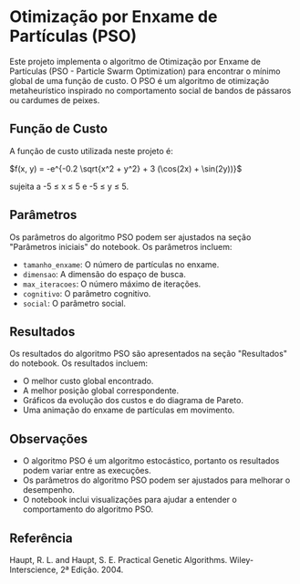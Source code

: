 # Otimização por Enxame de Partículas (PSO)

Este projeto implementa o algoritmo de Otimização por Enxame de Partículas (PSO - Particle Swarm Optimization) para encontrar o mínimo global de uma função de custo. O PSO é um algoritmo de otimização metaheurístico inspirado no comportamento social de bandos de pássaros ou cardumes de peixes.

## Função de Custo

A função de custo utilizada neste projeto é:

$f(x, y) = -e^{-0.2 \sqrt{x^2 + y^2} + 3 (\cos(2x) + \sin(2y))}$

sujeita a -5 ≤ x ≤ 5 e -5 ≤ y ≤ 5.

## Parâmetros

Os parâmetros do algoritmo PSO podem ser ajustados na seção "Parâmetros iniciais" do notebook. Os parâmetros incluem:

* `tamanho_enxame`: O número de partículas no enxame.
* `dimensao`: A dimensão do espaço de busca.
* `max_iteracoes`: O número máximo de iterações.
* `cognitivo`: O parâmetro cognitivo.
* `social`: O parâmetro social.

## Resultados

Os resultados do algoritmo PSO são apresentados na seção "Resultados" do notebook. Os resultados incluem:

* O melhor custo global encontrado.
* A melhor posição global correspondente.
* Gráficos da evolução dos custos e do diagrama de Pareto.
* Uma animação do enxame de partículas em movimento.

## Observações

* O algoritmo PSO é um algoritmo estocástico, portanto os resultados podem variar entre as execuções.
* Os parâmetros do algoritmo PSO podem ser ajustados para melhorar o desempenho.
* O notebook inclui visualizações para ajudar a entender o comportamento do algoritmo PSO.

## Referência
Haupt, R. L. and Haupt, S. E. Practical Genetic Algorithms. Wiley-Interscience, 2ª Edição. 2004.
